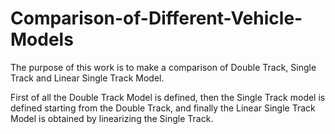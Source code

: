 # Comparison-of-Different-Vehicle-Models
The purpose of this work is to make a comparison of Double Track, Single Track and Linear Single Track Model.

First of all the Double Track Model is defined, then the Single Track model is defined starting from the Double Track, and finally the Linear Single Track Model is obtained by linearizing the Single Track.
